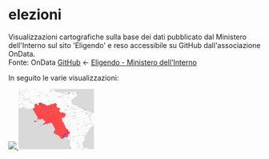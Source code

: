 # elezioni

Visualizzazioni cartografiche sulla base dei dati pubblicato dal Ministero dell'Interno sul sito 'Eligendo' e reso accessibile su GitHub dall'associazione OnData.<br>
 Fonte: OnData <a href="https://elezioni.interno.gov.it/report" target="_blank">GitHub</a> <- <a href="https://elezioni.interno.gov.it/report" target="_blank">Eligendo - Ministero dell'Interno</a>

In seguito le varie visualizzazioni:

<a href="https://gjrichter.github.io/viz/Elezioni/gallery/Regionali_2020_Puglia" >
<img src="https://raw.githubusercontent.com/gjrichter/viz/master/Elezioni/Regionali/Puglia/2020/ixmaps_project_Puglia_2020_candidate_winner.png" style="width:30%" ></a><a href="https://gjrichter.github.io/viz/Elezioni/gallery/Regionali_2020_Campania" >
<img src="https://raw.githubusercontent.com/gjrichter/viz/master/Elezioni/Regionali/Campania/2020/img/ixmaps_project_Campania_2020_candidate_winner.png" style="width:30%" ></a>

